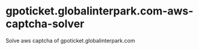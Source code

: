 # gpoticket.globalinterpark.com-aws-captcha-solver
Solve aws captcha of gpoticket.globalinterpark.com
